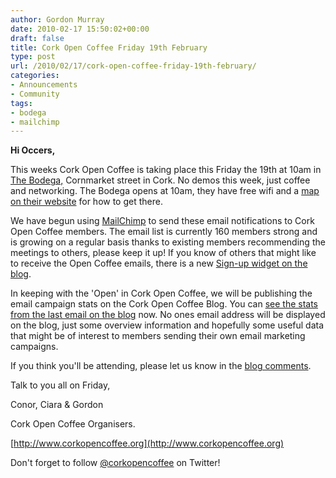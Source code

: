 ```yaml
---
author: Gordon Murray
date: 2010-02-17 15:50:02+00:00
draft: false
title: Cork Open Coffee Friday 19th February
type: post
url: /2010/02/17/cork-open-coffee-friday-19th-february/
categories:
- Announcements
- Community
tags:
- bodega
- mailchimp
---
```


**Hi Occers,**

This weeks Cork Open Coffee is taking place this Friday the 19th at 10am in [The Bodega,](http://www.bodegacork.ie/) Cornmarket street in Cork. No demos this week, just coffee and networking. The Bodega opens at 10am, they have free wifi and a [map on their website](http://www.bodegacork.ie/contact-bodega-pub.aspx) for how to get there.

We have begun using [MailChimp](http://www.mailchimp.com/) to send these email notifications to Cork Open Coffee members. The email list is currently 160 members strong and is growing on a regular basis thanks to existing members recommending the meetings to others, please keep it up! If you know of others that might like to receive the Open Coffee emails, there is a new [Sign-up widget on the blog](/).

In keeping with the 'Open' in Cork Open Coffee, we will be publishing the email campaign stats on the Cork Open Coffee Blog. You can [see the stats from the last email on the blog](/2010/02/10/email-marketing-stats-for-the-%E2%80%98cork-open-coffee-friday-5th-february%E2%80%99-email/) now. No ones email address will be displayed on the blog, just some overview information and hopefully some useful data that might be of interest to members sending their own email marketing campaigns.

If you think you'll be attending, please let us know in the [blog comments](/).

Talk to you all on Friday,

Conor, Ciara & Gordon

Cork Open Coffee Organisers.

[http://www.corkopencoffee.org](http://www.corkopencoffee.org)

Don't forget to follow [@corkopencoffee](http://twitter.com/corkopencoffee) on Twitter!
